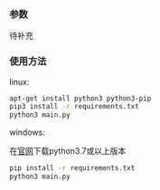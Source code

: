 ### 参数 ###
待补充

### 使用方法 ###

linux:

```bash
apt-get install python3 python3-pip
pip3 install -r requirements.txt
python3 main.py
```

windows:

在[官网](https://www.python.org/downloads/)下载python3.7或以上版本

```cmd
pip install -r requirements.txt
python3 main.py
```

